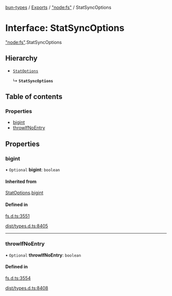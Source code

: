 [bun-types](../README.md) / [Exports](../modules.md) / ["node:fs"](../modules/node_fs_.md) / StatSyncOptions

# Interface: StatSyncOptions

["node:fs"](../modules/node_fs_.md).StatSyncOptions

## Hierarchy

- [`StatOptions`](fs_.StatOptions.md)

  ↳ **`StatSyncOptions`**

## Table of contents

### Properties

- [bigint](node_fs_.StatSyncOptions.md#bigint)
- [throwIfNoEntry](node_fs_.StatSyncOptions.md#throwifnoentry)

## Properties

### bigint

• `Optional` **bigint**: `boolean`

#### Inherited from

[StatOptions](fs_.StatOptions.md).[bigint](fs_.StatOptions.md#bigint)

#### Defined in

[fs.d.ts:3551](https://github.com/valgaze/bun-types/blob/5e53f27/fs.d.ts#L3551)

[dist/types.d.ts:8405](https://github.com/valgaze/bun-types/blob/5e53f27/dist/types.d.ts#L8405)

___

### throwIfNoEntry

• `Optional` **throwIfNoEntry**: `boolean`

#### Defined in

[fs.d.ts:3554](https://github.com/valgaze/bun-types/blob/5e53f27/fs.d.ts#L3554)

[dist/types.d.ts:8408](https://github.com/valgaze/bun-types/blob/5e53f27/dist/types.d.ts#L8408)
